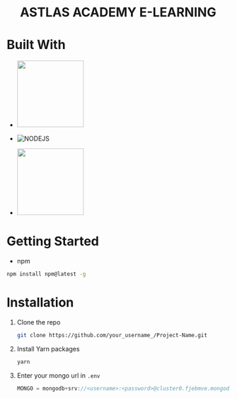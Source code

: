 # <h1 align="center">ASTLAS ACADEMY E-LEARNING</h1>

# Built With

* <img src="https://repository-images.githubusercontent.com/37153337/9d0a6780-394a-11eb-9fd1-6296a684b124" width="150">


* ![NODEJS](https://nodejs.org/static/images/logo.svg) 
  
  
*   <img src="https://webimages.mongodb.com/_com_assets/cms/kuyjf3vea2hg34taa-horizontal_default_slate_blue.svg?auto=format%252Ccompress" width="150" >

# Getting Started
  * npm
  ```sh
  npm install npm@latest -g
  ```
  
# Installation

1. Clone the repo
   ```sh
   git clone https://github.com/your_username_/Project-Name.git
   ```
2. Install Yarn packages
   ```sh
   yarn 
   ```
3. Enter your mongo url in `.env`
   ```js
   MONGO = mongodb+srv://<username>:<password>@cluster0.fjebmve.mongodb.net/projectName?retryWrites=true&w=majority;
   ```

